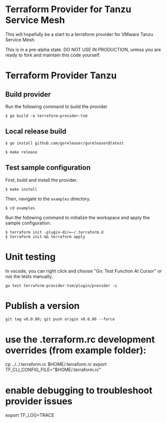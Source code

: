 # Terraform Provider for Tanzu Service Mesh

This will hopefully be a start to a terraform provider for VMware Tanzu Service Mesh.

This is in a pre-alpha state.  DO NOT USE IN PRODUCTION, unless you are ready to fork and maintain this code yourself.

# Terraform Provider Tanzu

## Build provider

Run the following command to build the provider

```shell
$ go build -o terraform-provider-tsm
```

## Local release build

```shell
$ go install github.com/goreleaser/goreleaser@latest
```

```shell
$ make release
```

## Test sample configuration

First, build and install the provider.

```shell
$ make install
```

Then, navigate to the `examples` directory. 

```shell
$ cd examples
```

Run the following command to initialize the workspace and apply the sample configuration.

```shell
$ terraform init -plugin-dir=~/.terraform.d
$ terraform init && terraform apply
```

# Unit testing
In vscode, you can right click and choose "Go: Test Function At Cursor" or run the tests manually.
```
go test terraform-provider-tsm/plugin/provider -v
```

# Publish a version
```
git tag v0.0.80; git push origin v0.0.80 --force
```

# use the .terraform.rc development overrides (from example folder):
cp ../../.terraform.rc $HOME/.terraform.rc
export TF_CLI_CONFIG_FILE="$HOME/.terraform.rc"

# enable debugging to troubleshoot provider issues
export TF_LOG=TRACE